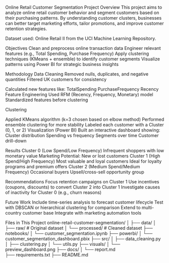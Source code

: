 Online Retail Customer Segmentation
 Project Overview
This project aims to analyze online retail customer behavior and segment customers based on their purchasing patterns. By understanding customer clusters, businesses can better target marketing efforts, tailor promotions, and improve customer retention strategies.

Dataset used: Online Retail II from the UCI Machine Learning Repository.

 Objectives
Clean and preprocess online transaction data
Engineer relevant features (e.g., Total Spending, Purchase Frequency)
Apply clustering techniques (KMeans + ensemble) to identify customer segments
Visualize patterns using Power BI for strategic business insights

 Methodology
Data Cleaning
Removed nulls, duplicates, and negative quantities
Filtered UK customers for consistency

Calculated new features like:
TotalSpending
PurchaseFrequency
Recency
Feature Engineering
Used RFM (Recency, Frequency, Monetary) model
Standardized features before clustering

Clustering

Applied KMeans algorithm (k=3 chosen based on elbow method)
Performed ensemble clustering for more stability
Labeled each customer with a Cluster (0, 1, or 2)
Visualization (Power BI)
Built an interactive dashboard showing:
Cluster distribution
Spending vs frequency
Segments over time
Customer drill-down

Results
Cluster 0 (Low Spend/Low Frequency)
Infrequent shoppers with low monetary value
Marketing Potential: New or lost customers
Cluster 1 (High Spend/High Frequency)
Most valuable and loyal customers
Ideal for loyalty programs and premium offers
Cluster 2 (Medium Spend/Medium Frequency)
Occasional buyers
Upsell/cross-sell opportunity group

 Recommendations
Focus retention campaigns on Cluster 1
Use incentives (coupons, discounts) to convert Cluster 2 into Cluster 1
Investigate causes of inactivity for Cluster 0 (e.g., churn reasons)

 Future Work
Include time-series analysis to forecast customer lifecycle
Test with DBSCAN or hierarchical clustering for comparison
Extend to multi-country customer base
Integrate with marketing automation tools

 Files in This Project
online-retail-customer-segmentation/
│
├── data/
│   ├── raw/                  # Original dataset
│   └── processed/            # Cleaned dataset
├── notebooks/
│   └── customer_segmentation.ipynb
├── powerbi/
│   └── customer_segmentation_dashboard.pbix
├── src/
│   ├── data_cleaning.py
│   ├── clustering.py
│   └── utils.py
├── visuals/
│   └── preview_dashboard.png
├── docs/
│   └── report.md             
├── requirements.txt
├── README.md

